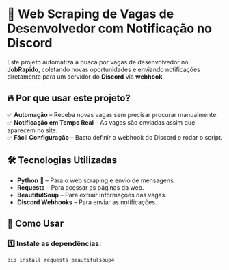 # 🚀 Web Scraping de Vagas de Desenvolvedor com Notificação no Discord  

Este projeto automatiza a busca por vagas de desenvolvedor no **JobRapido**, coletando novas oportunidades e enviando notificações diretamente para um servidor do **Discord** via **webhook**.  

## 🔥 Por que usar este projeto?  
✅ **Automação** – Receba novas vagas sem precisar procurar manualmente.  
✅ **Notificação em Tempo Real** – As vagas são enviadas assim que aparecem no site.  
✅ **Fácil Configuração** – Basta definir o webhook do Discord e rodar o script.  

## 🛠️ Tecnologias Utilizadas  
- **Python** 🐍 – Para o web scraping e envio de mensagens.  
- **Requests** – Para acessar as páginas da web.  
- **BeautifulSoup** – Para extrair informações das vagas.  
- **Discord Webhooks** – Para enviar as notificações.  

## 🚀 Como Usar  

### 1️⃣ Instale as dependências:  
```bash
pip install requests beautifulsoup4
